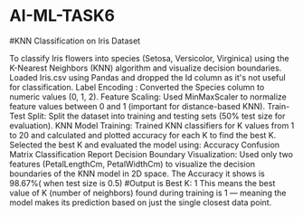 # AI-ML-TASK6
#KNN Classification on Iris Dataset

To classify Iris flowers into species (Setosa, Versicolor, Virginica) using the K-Nearest Neighbors (KNN) algorithm and visualize decision boundaries.
Loaded Iris.csv using Pandas and dropped the Id column as it's not useful for classification.
Label Encoding : Converted the Species column to numeric values (0, 1, 2).
Feature Scaling: Used MinMaxScaler to normalize feature values between 0 and 1 (important for distance-based KNN).
Train-Test Split: Split the dataset into training and testing sets (50% test size for evaluation).
KNN Model Training: Trained KNN classifiers for K values from 1 to 20 and calculated and plotted accuracy for each K to find the best K.
Selected the best K and evaluated the model using:
Accuracy
Confusion Matrix
Classification Report
Decision Boundary Visualization: Used only two features (PetalLengthCm, PetalWidthCm) to visualize the decision boundaries of the KNN model in 2D space.
The Accuracy it shows  is 98.67%( when test size is 0.5)
#Output is Best K: 1
This means the best value of K (number of neighbors) found during training is 1 — meaning the model makes its prediction based on just the single closest data point.

